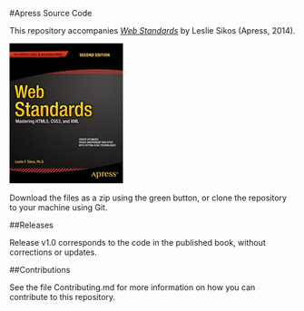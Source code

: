 #Apress Source Code

This repository accompanies [*Web Standards*](http://www.apress.com/9781484208847) by Leslie Sikos (Apress, 2014).

![Cover image](9781484208847.jpg)

Download the files as a zip using the green button, or clone the repository to your machine using Git.

##Releases

Release v1.0 corresponds to the code in the published book, without corrections or updates.

##Contributions

See the file Contributing.md for more information on how you can contribute to this repository.
